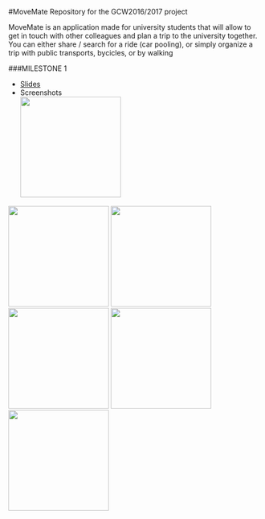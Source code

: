 #MoveMate
Repository for the GCW2016/2017 project

MoveMate is an application made for university students that will allow to get in touch with other colleagues and plan a trip to the university together. You can either share / search for a ride (car pooling), or simply organize a trip with public transports, bycicles, or by walking


###MILESTONE 1
* [Slides](https://1drv.ms/p/s!Arh0UdVHsGBcoE9vPJzfm2qYVc80)
* Screenshots
</br><img src="https://github.com/movers-gcw/movemate/blob/master/protoio-MoveMate-screenshots/1.1-Login%20screen.png" width="200">
<img src="https://github.com/movers-gcw/movemate/blob/master/protoio-MoveMate-screenshots/2.1-Home%20screen-State%201.png" width="200">
<img src="https://github.com/movers-gcw/movemate/blob/master/protoio-MoveMate-screenshots/2.2-Home%20screen-State%202.png" width="200">
</br><img src="https://github.com/movers-gcw/movemate/blob/master/protoio-MoveMate-screenshots/3.1-bus%20trip.png" width="200">
<img src="https://github.com/movers-gcw/movemate/blob/master/protoio-MoveMate-screenshots/4.1-create%20group.png" width="200">
<img src="https://github.com/movers-gcw/movemate/blob/master/protoio-MoveMate-screenshots/5.1-find%20group.png" width="200">

